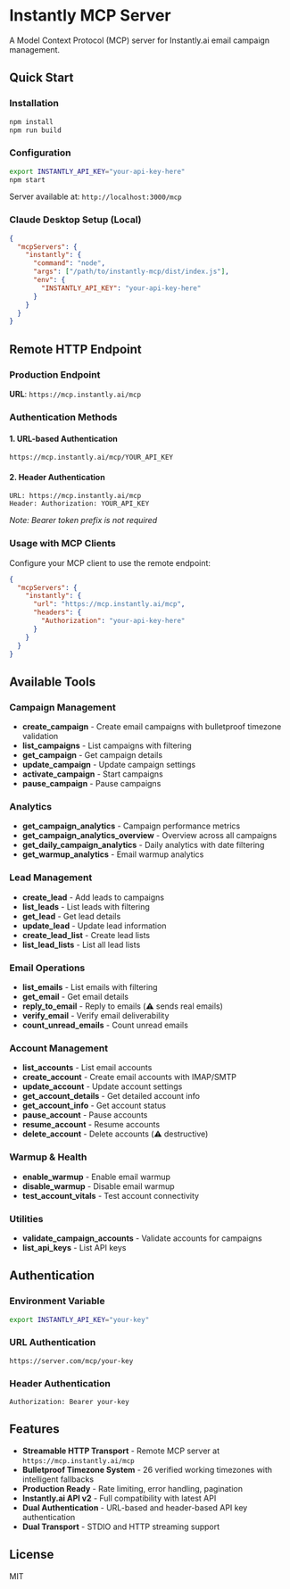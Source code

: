 # Instantly MCP Server

A Model Context Protocol (MCP) server for Instantly.ai email campaign management.

## Quick Start

### Installation
```bash
npm install
npm run build
```

### Configuration
```bash
export INSTANTLY_API_KEY="your-api-key-here"
npm start
```

Server available at: `http://localhost:3000/mcp`

### Claude Desktop Setup (Local)
```json
{
  "mcpServers": {
    "instantly": {
      "command": "node",
      "args": ["/path/to/instantly-mcp/dist/index.js"],
      "env": {
        "INSTANTLY_API_KEY": "your-api-key-here"
      }
    }
  }
}
```

## Remote HTTP Endpoint

### Production Endpoint
**URL**: `https://mcp.instantly.ai/mcp`

### Authentication Methods

#### 1. URL-based Authentication
```
https://mcp.instantly.ai/mcp/YOUR_API_KEY
```

#### 2. Header Authentication
```
URL: https://mcp.instantly.ai/mcp
Header: Authorization: YOUR_API_KEY
```
*Note: Bearer token prefix is not required*

### Usage with MCP Clients
Configure your MCP client to use the remote endpoint:

```json
{
  "mcpServers": {
    "instantly": {
      "url": "https://mcp.instantly.ai/mcp",
      "headers": {
        "Authorization": "your-api-key-here"
      }
    }
  }
}
```

## Available Tools

### Campaign Management
- **create_campaign** - Create email campaigns with bulletproof timezone validation
- **list_campaigns** - List campaigns with filtering
- **get_campaign** - Get campaign details
- **update_campaign** - Update campaign settings
- **activate_campaign** - Start campaigns
- **pause_campaign** - Pause campaigns

### Analytics
- **get_campaign_analytics** - Campaign performance metrics
- **get_campaign_analytics_overview** - Overview across all campaigns
- **get_daily_campaign_analytics** - Daily analytics with date filtering
- **get_warmup_analytics** - Email warmup analytics

### Lead Management
- **create_lead** - Add leads to campaigns
- **list_leads** - List leads with filtering
- **get_lead** - Get lead details
- **update_lead** - Update lead information
- **create_lead_list** - Create lead lists
- **list_lead_lists** - List all lead lists

### Email Operations
- **list_emails** - List emails with filtering
- **get_email** - Get email details
- **reply_to_email** - Reply to emails (⚠️ sends real emails)
- **verify_email** - Verify email deliverability
- **count_unread_emails** - Count unread emails

### Account Management
- **list_accounts** - List email accounts
- **create_account** - Create email accounts with IMAP/SMTP
- **update_account** - Update account settings
- **get_account_details** - Get detailed account info
- **get_account_info** - Get account status
- **pause_account** - Pause accounts
- **resume_account** - Resume accounts
- **delete_account** - Delete accounts (⚠️ destructive)

### Warmup & Health
- **enable_warmup** - Enable email warmup
- **disable_warmup** - Disable email warmup
- **test_account_vitals** - Test account connectivity

### Utilities
- **validate_campaign_accounts** - Validate accounts for campaigns
- **list_api_keys** - List API keys

## Authentication

### Environment Variable
```bash
export INSTANTLY_API_KEY="your-key"
```

### URL Authentication
```
https://server.com/mcp/your-key
```

### Header Authentication
```
Authorization: Bearer your-key
```

## Features

- **Streamable HTTP Transport** - Remote MCP server at `https://mcp.instantly.ai/mcp`
- **Bulletproof Timezone System** - 26 verified working timezones with intelligent fallbacks
- **Production Ready** - Rate limiting, error handling, pagination
- **Instantly.ai API v2** - Full compatibility with latest API
- **Dual Authentication** - URL-based and header-based API key authentication
- **Dual Transport** - STDIO and HTTP streaming support

## License

MIT
